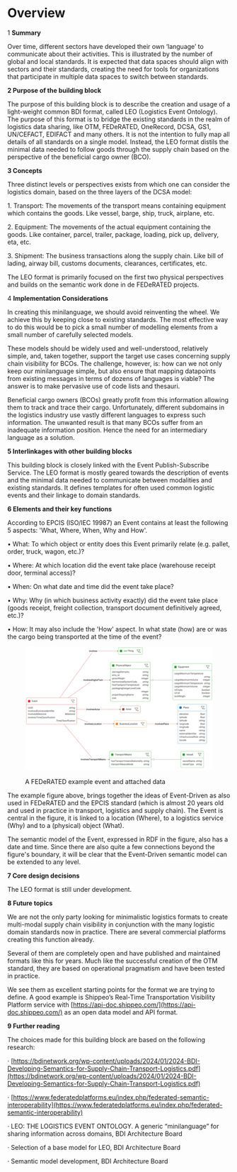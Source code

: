 # Overview

1 **Summary**

&#x20;Over time, different sectors have developed their own ‘language’ to communicate about their activities. This is illustrated by the number of global and local standards. It is expected that data spaces should align with sectors and their standards, creating the need for tools for organizations that participate in multiple data spaces to switch between standards.

**2 Purpose of the building block**

&#x20;The purpose of this building block is to describe the creation and usage of a light-weight common BDI format, called LEO (Logistics Event Ontology). The purpose of this format is to bridge the existing standards in the realm of logistics data sharing, like OTM, FEDeRATED, OneRecord, DCSA, GS1, UN/CEFACT, EDIFACT and many others. It is not the intention to fully map all details of all standards on a single model. Instead, the LEO format distils the minimal data needed to follow goods through the supply chain based on the perspective of the beneficial cargo owner (BCO).

**3 Concepts**

&#x20;Three distinct levels or perspectives exists from which one can consider the logistics domain, based on the three layers of the DCSA model:

1\.        Transport: The movements of the transport means containing equipment which contains the goods. Like vessel, barge, ship, truck, airplane, etc.

2\.        Equipment: The movements of the actual equipment containing the goods. Like container, parcel, trailer, package, loading, pick up, delivery, eta, etc.

3\.        Shipment: The business transactions along the supply chain. Like bill of lading, airway bill, customs documents, clearances, certificates, etc.

The LEO format is primarily focused on the first two physical perspectives and builds on the semantic work done in de FEDeRATED projects.

4 **Implementation Considerations**

&#x20;In creating this minilanguage, we should avoid reinventing the wheel. We achieve this by keeping close to existing standards. The most effective way to do this would be to pick a small number of modelling elements from a small number of carefully selected models.

These models should be widely used and well-understood, relatively simple, and, taken together, support the target use cases concerning supply chain visibility for BCOs. The challenge, however, is: how can we not only keep our minilanguage simple, but also ensure that mapping datapoints from existing messages in terms of dozens of languages is viable? The answer is to make pervasive use of code lists and thesauri.

&#x20;Beneficial cargo owners (BCOs) greatly profit from this information allowing them to track and trace their cargo. Unfortunately, different subdomains in the logistics industry use vastly different languages to express such information. The unwanted result is that many BCOs suffer from an inadequate information position. Hence the need for an intermediary language as a solution.

**5 Interlinkages with other building blocks**

&#x20;This building block is closely linked with the Event Publish-Subscribe Service. The LEO format is mostly geared towards the description of events and the minimal data needed to communicate between modalities and existing standards. It defines templates for often used common logistic events and their linkage to domain standards.

&#x20;**6 Elements and their key functions**

&#x20;According to EPCIS (ISO/IEC 19987) an Event contains at least the following 5 aspects: 'What, Where, When, Why and How'.

•            What: To which object or entity does this Event primarily relate (e.g. pallet, order, truck, wagon, etc.)?

•            Where: At which location did the event take place (warehouse receipt door, terminal access)?

•            When: On what date and time did the event take place?

•            Why: Why (in which business activity exactly) did the event take place (goods receipt, freight collection, transport document definitively agreed, etc.)?

•            How: It may also include the 'How' aspect. In what state (how) are or was the cargo being transported at the time of the event?

<figure><img src="../../.gitbook/assets/image.png" alt=""><figcaption><p>A FEDeRATED example event and attached data</p></figcaption></figure>

The example figure above, brings together the ideas of Event-Driven as also used in FEDeRATED and the EPCIS standard (which is almost 20 years old and used in practice in transport, logistics and supply chain). The Event is central in the figure, it is linked to a location (Where), to a logistics service (Why) and to a (physical) object (What).

&#x20;The semantic model of the Event, expressed in RDF in the figure, also has a date and time. Since there are also quite a few connections beyond the figure's boundary, it will be clear that the Event-Driven semantic model can be extended to any level.

&#x20;**7 Core design decisions**

&#x20;The LEO format is still under development.

&#x20;**8 Future topics**

We are not the only party looking for minimalistic logistics formats to create multi-modal supply chain visibility in conjunction with the many logistic domain standards now in practice. There are several commercial platforms creating this function already.

Several of them are completely open and have published and maintained formats like this for years. Much like the successful creation of the OTM standard, they are based on operational pragmatism and have been tested in practice.

We see them as excellent starting points for the format we are trying to define. A good example is Shippeo’s Real-Time Transportation Visibility Platform service with [https://api-doc.shippeo.com/](https://api-doc.shippeo.com/) as an open data model and API format.

&#x20;**9 Further reading**

&#x20;The choices made for this building block are based on the following research:

&#x20;·      [https://bdinetwork.org/wp-content/uploads/2024/01/2024-BDI-Developing-Semantics-for-Supply-Chain-Transport-Logistics.pdf](https://bdinetwork.org/wp-content/uploads/2024/01/2024-BDI-Developing-Semantics-for-Supply-Chain-Transport-Logistics.pdf)

&#x20;·      [https://www.federatedplatforms.eu/index.php/federated-semantic-interoperability](https://www.federatedplatforms.eu/index.php/federated-semantic-interoperability)

&#x20;·      LEO: THE LOGISTICS EVENT ONTOLOGY. A generic “minilanguage” for sharing information across domains, BDI Architecture Board

&#x20;·      Selection of a base model for LEO, BDI Architecture Board

&#x20;·      Semantic model development, BDI Architecture Board

&#x20;

&#x20;

&#x20;

